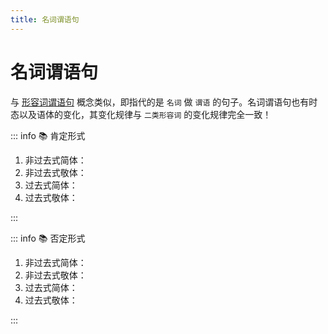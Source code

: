 ```yaml
---
title: 名词谓语句
---
```


# 名词谓语句

与 [形容词谓语句](./1-4-1.md) 概念类似，即指代的是 `名词` 做 `谓语` 的句子。名词谓语句也有时态以及语体的变化，其变化规律与 `二类形容词` 的变化规律完全一致！

<grammer-content sentence="名词谓语句的接续形式为：**主语 + 名词(谓语)**" />

<grammer-content sentence="以 [私/わたし]は[学生/がくせい]です。 为例：" />

::: info :books: 肯定形式

1. 非过去式简体：<grammer-content sentence="[私/わたし]は[学生/がくせい]**だ**。" />
1. 非过去式敬体：<grammer-content sentence="[私/わたし]は[学生/がくせい]**です**。" />
1. 过去式简体：<grammer-content sentence="[私/わたし]は[学生/がくせい]**だった**。" />
1. 过去式敬体：<grammer-content sentence="[私/わたし]は[学生/がくせい]**でした**。" />

:::

::: info :books: 否定形式

1. 非过去式简体：<grammer-content sentence="[私/わたし]は[学生/がくせい]**ではない**。" />
1. 非过去式敬体：<grammer-content sentence="[私/わたし]は[学生/がくせい]**ではないです**。" />
1. 过去式简体：<grammer-content sentence="[私/わたし]は[学生/がくせい]**ではなかった**。" />
1. 过去式敬体：<grammer-content sentence="[私/わたし]は[学生/がくせい]**ではなかったです**。" />

:::
